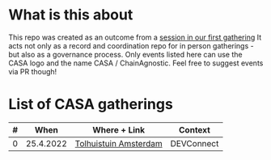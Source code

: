 # What is this about

This repo was created as an outcome from a [session in our first gathering](https://github.com/ChainAgnostic/AMS-CASA-gathering/issues/15)
It acts not only as a record and coordination repo for in person gatherings - but also as a governance process. Only events listed here can use the CASA logo and the name CASA / ChainAgnostic. Feel free to suggest events via PR though!

# List of CASA gatherings

| # | When      | Where + Link          | Context    |
| - | --------- | --------------------- | ---------- |
| 0 | 25.4.2022 | [Tolhuistuin Amsterdam](https://github.com/ChainAgnostic/AMS-CASA-gathering) | DEVConnect |

